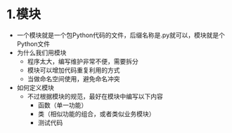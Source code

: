 # 1.模块
- 一个模块就是一个包Python代码的文件，后缀名称是.py就可以，模块就是个Python文件
- 为什么我们用模块
    - 程序太大，编写维护非常不便，需要拆分
    - 模块可以增加代码重复利用的方式
    - 当做命名空间使用，避免命名冲突
- 如何定义模块
    - 不过根据模块的规范，最好在模块中编写以下内容
        - 函数（单一功能）
        - 类（相似功能的组合，或者类似业务模块）
        - 测试代码
        